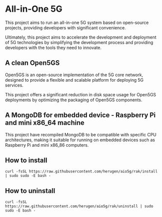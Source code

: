 
# All-in-One 5G

This project aims to run an all-in-one 5G system based on open-source projects, providing developers with significant convenience. 

Ultimately, this project aims to accelerate the development and deployment of 5G technologies by simplifying the development process and providing developers with the tools they need to innovate.

## A clean Open5GS

Open5GS is an open-source implementation of the 5G core network, designed to provide a flexible and scalable platform for deploying 5G services. 

This project offers a significant reduction in disk space usage for Open5GS deployments by optimizing the packaging of Open5GS components.

## A MongoDB for embedded device - Raspberry Pi and mini x86_64 machine

This project have recompiled MongoDB to be compatible with specific CPU architectures, making it suitable for running on embedded devices such as Raspberry Pi and mini x86_86 computers. 


## How to install

```
curl -fsSL https://raw.githubusercontent.com/herugen/aio5g/rak/install | sudo sudo -E bash -
```

## How to uninstall
```
curl -fsSL https://raw.githubusercontent.com/herugen/aio5g/rak/uninstall | sudo sudo -E bash -
```